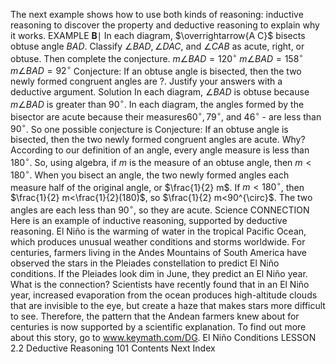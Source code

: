 The next example shows how to use both kinds of reasoning: inductive reasoning to discover the property and deductive reasoning to explain why it works.
EXAMPLE $\boldsymbol{B} \mid$ In each diagram, $\overrightarrow{A C}$ bisects obtuse angle $B A D$. Classify $\angle B A D, \angle D A C$, and $\angle C A B$ as acute, right, or obtuse. Then complete the conjecture.
$m \angle B A D=120^{\circ}$
$m \angle B A D=158^{\circ}$
$m \angle B A D=92^{\circ}$
Conjecture: If an obtuse angle is bisected, then the two newly formed congruent angles are ?.
Justify your answers with a deductive argument.
Solution
In each diagram, $\angle B A D$ is obtuse because $m \angle B A D$ is greater than $90^{\circ}$. In each diagram, the angles formed by the bisector are acute because their measures$60^{\circ}, 79^{\circ}$, and $46^{\circ}$ - are less than $90^{\circ}$. So one possible conjecture is
Conjecture: If an obtuse angle is bisected, then the two newly formed congruent angles are acute.
Why? According to our definition of an angle, every angle measure is less than $180^{\circ}$. So, using algebra, if $m$ is the measure of an obtuse angle, then $m<180^{\circ}$. When you bisect an angle, the two newly formed angles each measure half of the original angle, or $\frac{1}{2} m$. If $m<180^{\circ}$, then $\frac{1}{2} m<\frac{1}{2}(180)$, so $\frac{1}{2} m<90^{\circ}$. The two angles are each less than $90^{\circ}$, so they are acute.
Science CONNECTION
Here is an example of inductive reasoning, supported by deductive reasoning. El Niño is the warming of water in the tropical Pacific Ocean, which produces unusual weather conditions and storms worldwide. For centuries, farmers living in the Andes Mountains of South America have observed the stars in the Pleiades constellation to predict El Niño conditions. If the Pleiades look dim in June, they predict an El Niño year. What is the connection? Scientists have recently found that in an El Niño year, increased evaporation from the ocean produces high-altitude clouds that are invisible to the eye, but create a haze that makes stars more difficult to see. Therefore, the pattern that the Andean farmers knew about for centuries is now supported by a scientific explanation. To find out more about this story, go to www.keymath.com/DG.
El Niño Conditions
LESSON 2.2 Deductive Reasoning
101
Contents
Next
Index
